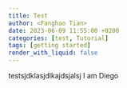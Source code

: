 ```yaml
---
title: Test
author: <Fanghao Tian>
date: 2023-06-09 11:55:00 +0200
categories: [test, Tutorial]
tags: [getting started]
render_with_liquid: false
---
```


testsjdklasjdlkajdsjalsj
I am Diego
